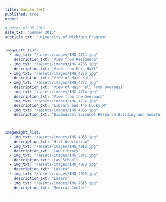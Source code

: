 ```yaml
---
title: Sample text
published: true
order: 

# date: 05-05-2018
date_txt: "Summer 2015"
subtitle_txt: "University of Michigan Program"


imageLeft_list:
  - img_txt: "/assets/images/IMG_4764.jpg"
    description_txt: "View from Residence"
  - img_txt: "/assets/images/IMG_4766.jpg"
    description_txt: "View from Main Hall"
  - img_txt: "/assets/images/IMG_4770.jpg"
    description_txt: "View of Main Hall"
  - img_txt: "/assets/images/IMG_4772.jpg"
    description_txt: "View of Main Hall From Overpass"
  - img_txt: "/assets/images/IMG_4774.jpg"
    description_txt: "View from the Overpass"
  - img_txt: "/assets/images/IMG_4794.jpg"
    description_txt: "Library and the Lucky M"
  - img_txt: "/assets/images/IMG_4866.jpg"
    description_txt: "Biomedical Sciences Research Building and Auditorium"



imageRight_list:
  - img_txt: "/assets/images/IMG_4855.jpg"
    description_txt: "Hill Auditorium"
  - img_txt: "/assets/images/IMG_4810.jpg"
    description_txt: "Law Library"
  - img_txt: "/assets/images/IMG_5841.jpg"
    description_txt: "Law School"
  - img_txt: "/assets/images/IMG_4870.jpg"
    description_txt: "Lasers"
  - img_txt: "/assets/images/IMG_4920.jpg"
    description_txt: "Lasers"
  - img_txt: "/assets/images/IMG_7515.jpg"
    description_txt: "Medical Center"

---
```

